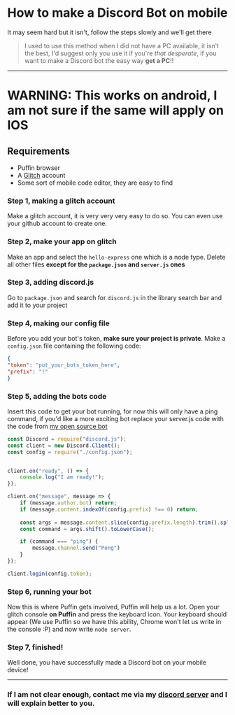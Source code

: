 # How to make a Discord Bot on mobile

It may seem hard but it isn't, follow the steps slowly and we'll get there 

> I used to use this method when I did not have a PC available, it isn't the best, I'd suggest only you use it if you're *that desperate*, if you want to make a Discord bot the easy way **get a PC**!!

---
# WARNING: This works on android, I am not sure if the same will apply on IOS


## Requirements 
* Puffin browser
* A [Glitch](https://glitch.com) account
* Some sort of mobile code editor, they are easy to find

### Step 1, making a glitch account
Make a glitch account, it is very very very easy to do so. You can even use your github account to create one.

### Step 2, make your app on glitch
Make an app and select the `hello-express` one which is a node type. Delete all other files **except for the `package.json` and `server.js` ones**

### Step 3, adding discord.js
Go to `package.json` and search for `discord.js` in the library search bar  and add it to your project

### Step 4, making our config file
Before you add your bot's token, **make sure your project is private**. Make a `config.json` file containing the following code:

```json
{
"token": "put_your_bots_token_here",
"prefix": "!"
}
```

### Step 5, adding the bots code
Insert this code to get your bot running, for now this will only have a ping command, if you'd like a more exciting bot replace your server.js code with the code from [my open source bot](https://github.com/fifthsonofole/discord.js-moderation-bot)

```js
const Discord = require("discord.js");
const client = new Discord.Client();
const config = require("./config.json");


client.on("ready", () => {
    console.log("I am ready!");
});

client.on("message", message => {
    if (message.author.bot) return;  
    if (message.content.indexOf(config.prefix) !== 0) return;
    
    const args = message.content.slice(config.prefix.length).trim().split(/ +/g);
    const command = args.shift().toLowerCase();

    if (command === "ping") {
        message.channel.send("Pong")
    }
});

client.login(config.token);
```

### Step 6, running your bot
Now this is where Puffin gets involved, Puffin will help us a lot. Open your glitch console **on Puffin** and press the keyboard icon. Your keyboard should appear (We use Puffin so we have this ability, Chrome won't let us write in the console :P) and now write `node server`.

### Step 7, finished!
Well done, you have successfully made a Discord bot on your mobile device!


---

### If I am not clear enough, contact me via my [discord server](https://discord.gg/t2nV9kBnch) and I will explain better to you.
